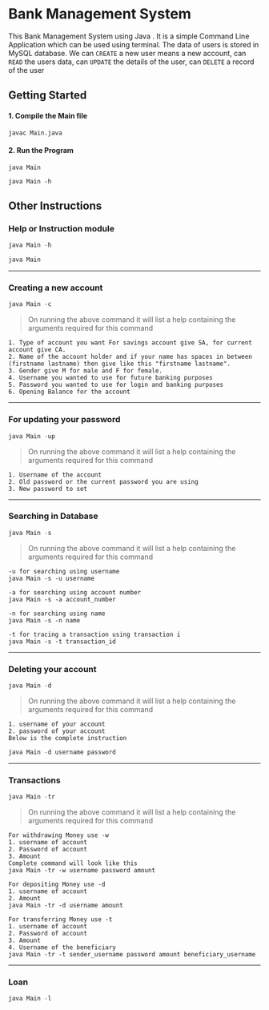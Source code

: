 # Bank Management System
This Bank Management System  using Java . It is a simple Command Line Application which can be used using terminal. The data of users is stored in MySQL database. We can ```CREATE``` a new user means a new account, can ```READ``` the users data, can ```UPDATE``` the details of the user, can ```DELETE``` a record of the user


## Getting Started


#### 1. Compile the Main file
```
javac Main.java
```

#### 2. Run the Program
```
java Main
```
```
java Main -h
```

## Other Instructions
### Help or Instruction module
```java
java Main -h
```
```java
java Main
```
------------------
### Creating a new account
```java
java Main -c
```
> On running the above command it will list a help containing the arguments required for this command
```
1. Type of account you want For savings account give SA, for current account give CA.
2. Name of the account holder and if your name has spaces in between (firstname lastname) then give like this "firstname lastname".
3. Gender give M for male and F for female.
4. Username you wanted to use for future banking purposes
5. Password you wanted to use for login and banking purposes
6. Opening Balance for the account
```
----------------------
### For updating your password
```java
java Main -up
```
> On running the above command it will list a help containing the arguments required for this command
```
1. Username of the account
2. Old password or the current password you are using
3. New password to set
```
--------------------------
### Searching in Database
```java
java Main -s
```
> On running the above command it will list a help containing the arguments required for this command
```
-u for searching using username
java Main -s -u username
```
```
-a for searching using account number
java Main -s -a account_number
```
```
-n for searching using name
java Main -s -n name
```
```
-t for tracing a transaction using transaction i
java Main -s -t transaction_id
```
--------------------------
### Deleting your account
```java
java Main -d
```
> On running the above command it will list a help containing the arguments required for this command
```
1. username of your account
2. password of your account
Below is the complete instruction
```
```java
java Main -d username password
```
---------------------------
### Transactions
```java
java Main -tr
```
> On running the above command it will list a help containing the arguments required for this command
```
For withdrawing Money use -w
1. username of account
2. Password of account
3. Amount
Complete command will look like this
java Main -tr -w username password amount
```
```
For depositing Money use -d
1. username of account
2. Amount
java Main -tr -d username amount
```
```
For transferring Money use -t
1. username of account
2. Password of account
3. Amount
4. Username of the beneficiary
java Main -tr -t sender_username password amount beneficiary_username
```
---------------------------------------------------------

### Loan
```java
java Main -l
```

```

